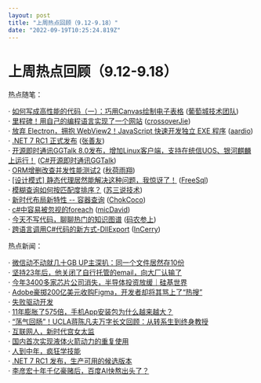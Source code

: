 ```yaml
---
layout: post
title: "上周热点回顾（9.12-9.18）"
date: "2022-09-19T10:25:24.819Z"
---
```

上周热点回顾（9.12-9.18）
=================

热点随笔：

· [如何写成高性能的代码（一）：巧用Canvas绘制电子表格](https://www.cnblogs.com/powertoolsteam/archive/2022/09/15/16696981.html) ([葡萄城技术团队](https://www.cnblogs.com/powertoolsteam/))  
· [里程碑！用自己的编程语言实现了一个网站](https://www.cnblogs.com/crossoverJie/archive/2022/09/14/16691645.html) ([crossoverJie](https://www.cnblogs.com/crossoverJie/))  
· [放弃 Electron，拥抱 WebView2！JavaScript 快速开发独立 EXE 程序](https://www.cnblogs.com/aardio/archive/2022/09/13/16688602.html) ([aardio](https://www.cnblogs.com/aardio/))  
· [.NET 7 RC1 正式发布](https://www.cnblogs.com/shanyou/archive/2022/09/15/16695232.html) ([张善友](https://www.cnblogs.com/shanyou/))  
· [开源即时通讯GGTalk 8.0发布，增加Linux客户端，支持在统信UOS、银河麒麟上运行！](https://www.cnblogs.com/justnow/archive/2022/09/14/16600781.html) ([C#开源即时通讯GGTalk](https://www.cnblogs.com/justnow/))  
· [ORM增删改查并发性能测试2](https://www.cnblogs.com/s0611163/archive/2022/09/12/16685697.html) ([秋荷雨翔](https://www.cnblogs.com/s0611163/))  
· [\[设计模式\] 静态代理居然能解决这种问题，我惊讶了！](https://www.cnblogs.com/FreeSql/archive/2022/09/13/16624438.html) ([FreeSql](https://www.cnblogs.com/FreeSql/))  
· [模糊查询如何按匹配度排序？](https://www.cnblogs.com/12lisu/archive/2022/09/14/16692504.html) ([苏三说技术](https://www.cnblogs.com/12lisu/))  
· [新时代布局新特性 -- 容器查询](https://www.cnblogs.com/coco1s/archive/2022/09/14/16692057.html) ([ChokCoco](https://www.cnblogs.com/coco1s/))  
· [c#中容易被忽视的foreach](https://www.cnblogs.com/wangqiang3311/archive/2022/09/13/16690138.html) ([micDavid](https://www.cnblogs.com/wangqiang3311/))  
· [今天不写代码，聊聊热门的知识图谱](https://www.cnblogs.com/trunks2008/archive/2022/09/14/16692231.html) ([码农参上](https://www.cnblogs.com/trunks2008/))  
· [跨语言调用C#代码的新方式-DllExport](https://www.cnblogs.com/InCerry/archive/2022/09/16/CSharp-Dll-Export.html) ([InCerry](https://www.cnblogs.com/InCerry/))

热点新闻：

· [微信动不动就几十GB UP主深扒：同一个文件居然存10份](https://news.cnblogs.com/n/728147/)  
· [坚持23年后，他关闭了自行托管的email，向大厂认输了](https://news.cnblogs.com/n/728180/)  
· [今年3400多家芯片公司消失，半导体投资放缓｜硅基世界](https://news.cnblogs.com/n/728228/)  
· [Adobe豪掷200亿美元收购Figma，开发者却将其骂上了“热搜”](https://news.cnblogs.com/n/728395/)  
· [失败驱动开发](https://news.cnblogs.com/n/728339/)  
· [11年膨胀了575倍，手机App安装包为什么越来越大？](https://news.cnblogs.com/n/728163/)  
· [“荡气回肠”！UCLA蒋陈凡夫万字长文回顾：从转系生到终身教授](https://news.cnblogs.com/n/728108/)  
· [互联网人，新时代宫女太监](https://news.cnblogs.com/n/728212/)  
· [国内首次实现液体火箭动力的重复使用](https://news.cnblogs.com/n/728208/)  
· [人到中年，疯狂学技能](https://news.cnblogs.com/n/728101/)  
· [.NET 7 RC1 发布，生产可用的候选版本](https://news.cnblogs.com/n/728336/)  
· [李彦宏十年千亿豪赌后，百度AI快熬出头了？](https://news.cnblogs.com/n/728100/)